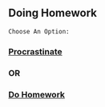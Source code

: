 ## Doing Homework
```Choose An Option:```
### [Procrastinate](procrastinate.md)
### OR
### [Do Homework](homework.md)